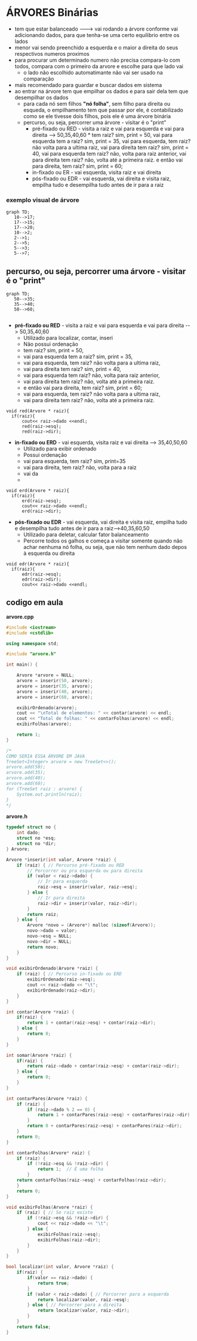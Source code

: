 # ÁRVORES Binárias
* tem que estar balanceado ---> vai rodando a árvore conforme vai adicionando dados, para que tenha-se uma certo equilibrio entre os lados
* menor vai sendo preenchido a esquerda e o maior a direita do seus respectivos numeros proximos
* para procurar um determinado numero não precisa compara-lo com todos, compara com o primeiro da arvore e escolhe para que lado vai
   * o lado não escolhido automatimante não vai ser usado na comparação
* mais recomendado para guardar e buscar dados em sistema
* ao entrar na árvore tem que empilhar os dados e para sair dela tem que desempilhar os dados
  * para cada nó sem filhos **"nó folha"**, sem filho para direita ou esqueda, o empilhamento tem que passar por ele, é contabilizado como se ele tivesse dois filhos, pois ele é uma árvore binária
  * percurso, ou seja, percorrer uma árvore - visitar é o "print"
      * pré-fixado ou RED - visita a raiz e vai para esquerda e vai para direita --> 50,35,40,60
            * tem raiz? sim, print = 50, vai para esquerda tem a raiz? sim, print = 35, vai para esquerda, tem raiz? não volta para a ultima raiz, vai para direita tem raiz? sim, print = 40, vai para esquerda tem raiz? não, volta para  raiz anterior, vai para direita tem raiz? não, volta até a primeira raiz. e então vai para direita, tem raiz? sim, print = 60;
      * in-fixado ou ER - vai esquerda, visita raiz e vai direita
      * pós-fixado ou EDR - vai esquerda, vai direita e visita raiz, empilha tudo e desempilha tudo antes de ir para a raiz
### exemplo visual de árvore
 ```mermaid
graph TD;
    10-->17;
    17-->15;
    17-->20;
    10-->2;
    2-->1;
    2-->5;
    5-->3;
    5-->7;
```
## percurso, ou seja, percorrer uma árvore - visitar é o "print"
 ```mermaid
graph TD;
    50-->35;
    35-->40;
    50-->60;
    
```
* **pré-fixado ou RED** - visita a raiz e vai para esquerda e vai para direita --> 50,35,40,60
    * Utilizado para localizar, contar, inseri
    * Não possui ordenação
    * tem raiz? sim, print = 50, 
    * vai para esquerda tem a raiz? sim, print = 35, 
    * vai para esquerda, tem raiz? não volta para a ultima raiz, 
    * vai para direita tem raiz? sim, print = 40, 
    * vai para esquerda tem raiz? não, volta para  raiz anterior, 
    * vai para direita tem raiz? não, volta até a primeira raiz. 
    * e então vai para direita, tem raiz? sim, print = 60;
    * vai para esquerda, tem raiz? não volta para a ultima raiz, 
    * vai para direita tem raiz? não, volta até a primeira raiz.
```
void red(Arvore * raiz){
  if(raiz){
      cout<< raiz->dado <<endl;
      red(raiz->esq);
      red(raiz->dir);
```
    
* **in-fixado ou ERD** - vai esquerda, visita raiz e vai direita --> 35,40,50,60
    * Utilizado para exibir ordenado
    * Possui ordenação
    * vai para esquerda, tem raiz? sim, print=35
    * vai para direita, tem raiz? não, volta para a raiz
    * vai da
    *  
```
void erd(Arvore * raiz){
  if(raiz){
      erd(raiz->esq);
      cout<< raiz->dado <<endl;
      erd(raiz->dir);
```

* **pós-fixado ou EDR** - vai esquerda, vai direita e visita raiz, empilha tudo e desempilha tudo antes de ir para a raiz-->40,35,60,50
    * Utilizado para deletar, calcular fator balanceamento
    * Percorre todos os galhos e começa a visitar somente quando não achar nenhuma nó folha, ou seja, que não tem nenhum dado depos à esquerda ou direita 
  

```
void edr(Arvore * raiz){
  if(raiz){
      edr(raiz->esq);
      edr(raiz->dir);
      cout<< raiz->dado <<endl;
```

## codigo em aula
**arvore.cpp**
```.cpp
#include <iostream>
#include <cstdlib>

using namespace std;

#include "arvore.h"

int main() {

    Arvore *arvore = NULL;
    arvore = inserir(50, arvore);
    arvore = inserir(35, arvore);
    arvore = inserir(40, arvore);
    arvore = inserir(60, arvore);

    exibirOrdenado(arvore);
    cout << "\nTotal de elementos: " << contar(arvore) << endl;
    cout << "Total de folhas: " << contarFolhas(arvore) << endl;
    exibirFolhas(arvore);

    return 1;
}

/* 
COMO SERIA ESSA ÁRVORE EM JAVA
TreeSet<Integer> arvore = new TreeSet<>();
arvore.add(50);
arvore.add(35);
arvore.add(40);
arvore.add(60);
for (TreeSet raiz : arvore) {
    System.out.println(raiz);
}
*/
```
**arvore.h**
```.h
typedef struct no {
    int dado;
    struct no *esq;
    struct no *dir;
} Arvore;

Arvore *inserir(int valor, Arvore *raiz) {
    if (raiz) { // Percurso pré-fixado ou RED
        // Percorrer ou pra esquerda ou para direita
        if (valor < raiz->dado) {
            // Ir para esquerda
            raiz->esq = inserir(valor, raiz->esq);
        } else {
            // Ir para direita
            raiz->dir = inserir(valor, raiz->dir);
        }
        return raiz;
    } else {
        Arvore *novo = (Arvore*) malloc (sizeof(Arvore));
        novo->dado = valor;
        novo->esq = NULL;
        novo->dir = NULL;
        return novo;
    }
}

void exibirOrdenado(Arvore *raiz) {
    if (raiz) { // Percurso in-fixado ou ERD
        exibirOrdenado(raiz->esq);
        cout << raiz->dado << "\t";
        exibirOrdenado(raiz->dir);
    }
}

int contar(Arvore *raiz) {
    if(raiz) {
        return 1 + contar(raiz->esq) + contar(raiz->dir);
    } else {
        return 0;
    }
}

int somar(Arvore *raiz) {
    if(raiz) {
        return raiz->dado + contar(raiz->esq) + contar(raiz->dir);
    } else {
        return 0;
    }
}

int contarPares(Arvore *raiz) {
    if (raiz) {
        if (raiz->dado % 2 == 0) {
            return 1 + contarPares(raiz->esq) + contarPares(raiz->dir);
        }
        return 0 + contarPares(raiz->esq) + contarPares(raiz->dir);
    }
    return 0;
}

int contarFolhas(Arvore* raiz) {
    if (raiz) {
        if (!raiz->esq && !raiz->dir) {
            return 1;  // É uma folha
        }   
    return contarFolhas(raiz->esq) + contarFolhas(raiz->dir);
    }
    return 0;
}

void exibirFolhas(Arvore *raiz) {
    if (raiz) { // Se raiz existe
        if (!raiz->esq && !raiz->dir) {
            cout << raiz->dado << "\t";
        } else {
            exibirFolhas(raiz->esq);
            exibirFolhas(raiz->dir);
        }
    }
}

bool localizar(int valor, Arvore *raiz) {
    if(raiz) {
        if(valor == raiz->dado) {
            return true;
        }
        if (valor < raiz->dado) { // Percorrer para a esquerda
            return localizar(valor, raiz->esq);
        } else { // Percorrer para a direita
            return localizar(valor, raiz->dir);
        }
    }
    return false;
}
```
      
